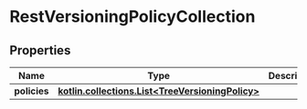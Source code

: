 
# RestVersioningPolicyCollection

## Properties
| Name | Type | Description | Notes |
| ------------ | ------------- | ------------- | ------------- |
| **policies** | [**kotlin.collections.List&lt;TreeVersioningPolicy&gt;**](TreeVersioningPolicy.md) |  |  [optional] |
